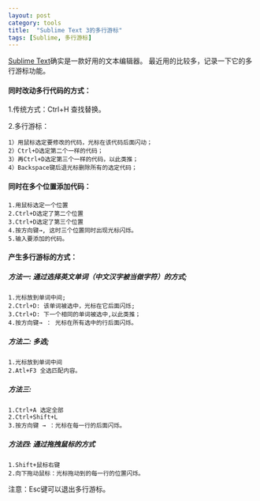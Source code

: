 ```yaml
---
layout: post
category: tools
title:  "Sublime Text 3的多行游标"
tags: [Sublime, 多行游标]
---
```

[Sublime Text](https://www.sublimetext.com/)确实是一款好用的文本编辑器。
最近用的比较多，记录一下它的多行游标功能。

#### 同时改动多行代码的方式：
1.传统方式：Ctrl+H 查找替换。

2.多行游标：

	1）用鼠标选定要修改的代码，光标在该代码后面闪动；
	2）Ctrl+D选定第二个一样的代码；
	3）再Ctrl+D选定第三个一样的代码，以此类推；
	4）Backspace键后退光标删除所有的选定代码；

#### 同时在多个位置添加代码：
	1.用鼠标选定一个位置
	2.Ctrl+D选定了第二个位置
	3.Ctrl+D选定了第三个位置
	4.按方向键→, 这时三个位置同时出现光标闪烁。
	5.输入要添加的代码。

#### 产生多行游标的方式：

##### 方法一: 通过选择英文单词（中文汉字被当做字符）的方式;
	1.光标放到单词中间;
	2.Ctrl+D: 该单词被选中，光标在它后面闪烁;
    3.Ctrl+D: 下一个相同的单词被选中,以此类推；
    4.按方向键→ ： 光标在所有选中的行后面闪烁。

##### 方法二: 多选;
	1.光标放到单词中间
	2.Atl+F3 全选匹配内容。

##### 方法三: 
    1.Ctrl+A 选定全部
    2.Ctrl+Shift+L
    3.按方向键 → ：光标在每一行的后面闪烁。

##### 方法四: 通过拖拽鼠标的方式
    1.Shift+鼠标右键
    2.向下拖动鼠标：光标拖动到的每一行的位置闪烁。

注意：Esc键可以退出多行游标。